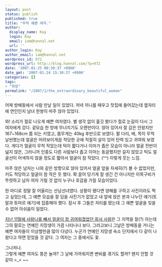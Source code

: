 ```yaml
---
layout: post
status: publish
published: true
title: "무척 예쁜 여자."
author:
  display_name: Kay
  login: Kay
  email: iam@hannal.net
  url: ''
author_login: Kay
author_email: iam@hannal.net
wordpress_id: 972
wordpress_url: http://blog.hannal.com/?p=972
date: '2007-01-25 00:30:37 +0900'
date_gmt: '2007-01-24 15:30:37 +0900'
categories: []
tags:
- "희망"
permalink: "/2007/1/the_extraordinary_beautiful_woman"
---
```

<p>어제 방배동에서 사람 만날 일이 있었다. 저녁 끼니를 떼우고 찻집에 들어갔는데 옆자리에 연인인지 남녀 한쌍이 마주 앉아 있었다.</p>
<p>와! 소리가 절로 나오게 예쁜 여자였다. 별 생각 없이 흘깃 봤다가 절로 눈길이 다시 그 여자에게 갔다. 겉모습 한 방에 무너지기도 오랜만이다. 앉아 있어서 잘 감은 안왔지만 167~168cm 쯤 되는 키였고, 몸무게는 40kg 후반으로 보였다. 팔 다리, 배, 목이 무척 날씬했는데 얼굴은 어려보이게끔 적당한 곳에 적절히 살이 있어 탄력 있고 귀여워 보였다. 게다가 얼굴이 무척 작았는데 턱이 짧다거나 이마가 좁은 모습이 아니라 얼굴 전반이 넓지 않은, 그러니까 인중도 다른 사람보다 좁고 이마는 동글했지만 길지 않았고 턱도 얼굴선이 어색하지 않을 정도로 짧아서 얼굴이 참 작았다. (^^) 이렇게 웃는 느낌.</p>
<p>마주 앉은 남자는 나와 같은 방향으로 앉아 있어서 얼굴 앞을 자세히(?) 볼 수 없었지만, 키도 적당하고 얼굴이 참 작은 듯 했다. 확 끌어 당기게 잘 생긴 건 아니지만 이목구비가 뚜렷하고 남자 여자 가릴 것 없이 누구나 호감을 가질 모습이었다.</p>
<p>한 마디로 정말 잘 어울리는 선남선녀였다. 상황이 됐다면 양해를 구하고 사진이라도 찍고 싶었는데, 그 예쁜 모습을 잘 담을 사진기가 없었고 내 앞에 앉은 분과 나누던 얘기(토말과 토마르 얘기)에 집중해야 했다. 잠시 후 그들은 자리를 떴는데 그 예쁜 얼굴을 잊을 수 없어 아쉬움이 일었다.</p>
<p><a href="http://blog.hannal.com/murmur_20061217/#comment-10946">지난 11월에 사랑니를 빼서 얼굴이 참 귀여워졌었던 회사 사람</a>은 그 지역을 잘(?) 아는데 그의 말로는 연예인 지망생이 가끔 나타나나 보다. 그러고보니  그날은 방배동을 거니는 예쁜 여자들이 이상할만큼 많이 다녔다. 누군가 연예인 지망생 숙소 단지에서 다 같이 나왔다고 하면 믿었을 것 같다. 그 여자는 그 중에서도 꽃.</p>
<p>그나저나.<br />
그렇게 예쁜 여자도 똥은 눌까? 그 날에 가까워지면 변비를 겪기도 할까? 왠지 안할 것 같아 >_&lt; ~~</p>
